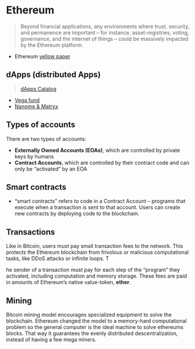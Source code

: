 # Ethereum

> Beyond financial applications, any environments where trust, security, and permanence are important – for instance, asset-registries, voting, governance, and the internet of things – could be massively impacted by the Ethereum platform.

- Ethereum [yellow paper](http://yellowpaper.io)

## dApps (distributed Apps)

> [dApps Catalog](https://dapps.ethercasts.com/)


- [Vega fund](http://www.vega.fund/)
- [Nanome & Matryx](http://nanome.ai/)


## Types of accounts

There are two types of accounts:

- **Externally Owned Accounts (EOAs)**, which are controlled by private keys by humans
- **Contract Accounts**, which are controlled by their contract code and can only be “activated” by an EOA


## Smart contracts

- “smart contracts” refers to code in a Contract Account – programs that execute when a transaction is sent to that account. Users can create new contracts by deploying code to the blockchain.

## Transactions

Like in Bitcoin, users must pay small transaction fees to the network. This protects the Ethereum blockchain from frivolous or malicious computational tasks, like DDoS attacks or infinite loops. T

he sender of a transaction must pay for each step of the “program” they activated, including computation and memory storage. These fees are paid in amounts of Ethereum’s native value-token, **ether**.

## Mining

Bitcoin mining model encourages specialized equipment to solve the blockchain. Ethereum changed the model to a memory-hard computational problem so the general computer is the ideal machine to solve ethereums blocks. That way it guarantees the evenly distributed descentralization, instead of having a few mega miners.


